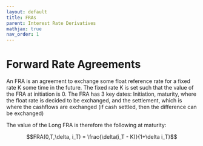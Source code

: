 ```yaml
---
layout: default
title: FRAs
parent: Interest Rate Derivatives
mathjax: true
nav_order: 1
---
```


# Forward Rate Agreements
An FRA is an agreement to exchange some float reference rate for a fixed rate K some time in the future. The fixed rate K is set such that the value of the FRA at initiation is 0. The FRA has 3 key dates: Initiation, maturity, where the float rate is decided to be exchanged, and the settlement, which is where the cashflows are exchanged (if cash settled, then the difference can be exchanged)

The value of the Long FRA is therefore the following at maturity:

$$FRA(0,T,\delta, i_T) = \frac{\delta(i_T - K)}{1+\delta i_T}$$
